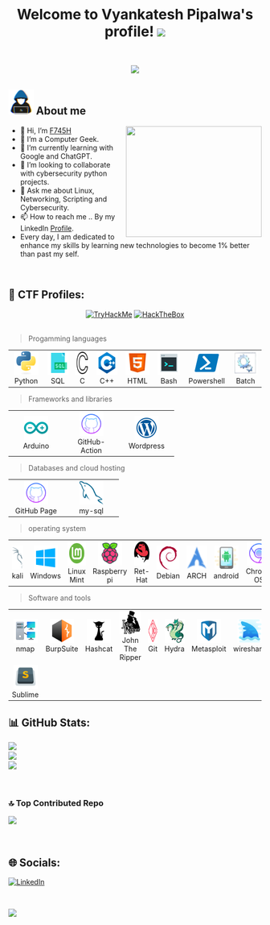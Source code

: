 </br>
<h1 align="center"><b>Welcome to Vyankatesh Pipalwa's profile! </b><img src="https://media.giphy.com/media/d91mOUkiBnKjgMhjBp/giphy.gif" width="35"></h1>
</br>

<p align="center">
  <a href="https://github.com/F745H/"><img src="https://readme-typing-svg.herokuapp.com?lines=I+am+Vyankatesh+Pipalwa,;Linux+Enthusiast,;Cyber+Security+Student,;CTF+Player,;System+Admin,;Active+Learner/Researcher..<3"></a></p>
 
## <picture><img src = "https://github.com/F745H/F745H/blob/main/Assets/about_me.gif" width = 50px></picture> **About me**
<picture> <img align="right" src="https://media.giphy.com/media/077i6AULCXc0FKTj9s/giphy.gif" width=270 height=220></picture>

- 👋 Hi, I’m [F745H](https://github.com/F745H/)
- 👀 I’m a Computer Geek.
- 🌱 I’m currently learning with Google and ChatGPT.
- 💞️ I’m looking to collaborate with cybersecurity python projects.
- 💬 Ask me about Linux, Networking, Scripting and Cybersecurity.
- 📫 How to reach me .. By my LinkedIn [Profile](https://www.linkedin.com/in/vyankatesh-pipalwa).
- Every day, I am dedicated to enhance my skills by learning new technologies to become 1% better than past my self.
</br>

## :triangular_flag_on_post: CTF Profiles:
<div align="center">
 <a href="https://tryhackme.com/p/Venky1"><img src="https://tryhackme-badges.s3.amazonaws.com/Venky1.png" alt="TryHackMe" width=250 height=65></a>
 <a href="https://app.hackthebox.com/profile/1020805"><img src="https://www.hackthebox.com/badge/image/1020805" alt="HackTheBox" width=250 height=65></a>
</div>

</br>

> Progamming languages

<table>
  <tr>
    <td align="center" width="96">
      <a href="#">
        <img src="./Assets/python-original.svg" width="48" height="48" alt="Python" />
      </a>
      <br>Python
    </td>
    <td align="center" width="96">
      <a href="#">
        <img src="./Assets/sql.png" width="48" height="48" alt="Sql" />
      </a>
      <br>SQL
    </td>
    <td align="center" width="96">
      <a href="#">
        <img src="./Assets/c.png" width="48" height="48" alt="c" />
      </a>
      <br>C
    </td>
    <td align="center" width="96">
      <a href="#">
        <img src="/Assets/c++.png" width="48" height="48" alt="CPP" />
      </a>
      <br>C++
     <td align="center" width="96">
      <a href="#">
        <img src="./Assets/html.png" width="48" height="48" alt="HTML" />
      </a>
      <br>HTML
    </td>
    <td align="center" width="96">
      <a href="#">
        <img src="./Assets/bash.png" width="48" height="48" alt="#" />
      </a>
      <br>Bash
    </td>
    <td align="center" width="96">
      <a href="#">
        <img src="./Assets/power.png" width="48" height="48" alt="Poweshell" />
      </a>
      <br>Powershell
    </td>
    <td align="center" width="96">
      <a href="#">
        <img src="./Assets/Batch.png" width="48" height="48" alt="Batch" />
      </a>
      <br>Batch
    </td>
    </tr>
</table>

> Frameworks and libraries

<table>
  <tr>
    <td align="center" width="96">
      <a href="#">
        <img src="./Assets/ardoino.png" width="48" height="48" alt="Arduino" />
      </a>
      <br>Arduino
    </td>
    <td align="center" width="96">
      <a href="#">
        <img src="./Assets/github.png" width="48" height="48" alt="Github" />
      </a>
      <br>GitHub-Action
    </td>
     <td align="center" width="96">
      <a href="#">
        <img src="./Assets/wordpress.png" width="48" height="48" alt="TypeScript" />
      </a>
      <br>Wordpress
    </td>
    </tr>
</table>

> Databases and cloud hosting

<table>
  <tr>
    <td align="center" width="96">
      <a href="#">
        <img src="./Assets/github.png" width="48" height="48" alt="C#" />
      </a>
      <br>GitHub Page
    </td>
    <td align="center" width="96">
      <a href="#">
        <img src="./Assets/mysql-original.svg" width="48" height="48" alt="Python" />
      </a>
      <br>my-sql
    </td>
    </tr>
</table>

> operating system

<table>
  <tr>
    <td align="center" width="96">
      <a href="#">
        <img src="./Assets/kali.png" width="48" height="48" alt="Kali" />
      </a>
      <br>kali
    </td>
    <td align="center" width="96">
      <a href="#">
        <img src="./Assets/windo.png" width="48" height="48" alt="Windows" />
      </a>
      <br>Windows
    </td>
    <td align="center" width="96">
      <a href="#">
        <img src="./Assets/Linux_Mint.png" width="48" height="48" alt="Mint" />
      </a>
      <br>Linux Mint
    </td>
    <td align="center" width="96">
      <a href="#">
        <img src="./Assets/pi.png" width="48" height="48" alt="Pi" />
      </a>
      <br>Raspberry pi
    </td>
    <td align="center" width="96">
      <a href="#">
        <img src="./Assets/redhat-original.svg" width="48" height="48" alt="Redhat" />
      </a>
      <br>Ret-Hat
    </td>
    <td align="center" width="96">
      <a href="#">
        <img src="./Assets/debian-original.svg" width="48" height="48" alt="Debian" />
      </a>
      <br>Debian
    </td>
    <td align="center" width="96">
      <a href="#">
        <img src="./Assets/arch.png" width="48" height="48" alt="Arch" />
      </a>
      <br>ARCH
    </td>
    <td align="center" width="96">
      <a href="#">
        <img src="./Assets/ando.png" width="48" height="48" alt="Android" />
      </a>
      <br>android
    </td>
    <td align="center" width="96">
      <a href="#">
        <img src="./Assets/crom.png" width="48" height="48" alt="Chrome" />
      </a>
      <br>Chrome OS
    </td>
    </tr>
</table>

> Software and tools

<table>
  <tr>
    <td align="center" width="96">
      <a href="#">
        <img src="./Assets/nmap.png" width="48" height="48" alt="Nmap" />
      </a>
      <br>nmap
    </td>
    <td align="center" width="96">
      <a href="#">
        <img src="./Assets/burp-suite.png" width="48" height="48" alt="Burp" />
      </a>
      <br>BurpSuite
    </td>
    <td align="center" width="96">
      <a href="#">
        <img src="./Assets/Hashcat.png" width="48" height="48" alt="Hashcat" />
      </a>
      <br>Hashcat
    </td>
    <td align="center" width="96">
      <a href="#">
        <img src="./Assets/John.png" width="48" height="48" alt="John" />
      </a>
      <br>John The Ripper
    </td>
    <td align="center" width="96">
      <a href="#">
        <img src="./Assets/git.png" width="48" height="48" alt="Git" />
      </a>
      <br>Git
    </td>
     <td align="center" width="96">
      <a href="#">
        <img src="./Assets/THC-Hydra.png" width="48" height="48" alt="Hydra" />
      </a>
      <br>Hydra
    </td>
   <td align="center" width="96">
      <a href="#">
        <img src="./Assets/metasploit_rapid7_image-removebg-preview.png" width="48" height="48" alt="Metasploit" />
      </a>
      <br>Metasploit
    </td>
    <td align="center" width="96">
      <a href="#">
        <img src="/Assets/shark.png" width="48" height="48" alt="shark" />
      </a>
      <br>wireshark
    </td>
    <td align="center" width="96">
      <a href="#">
        <img src="./Assets/GHIDRA.png" width="48" height="48" alt="Ghidra" />
      </a>
      <br>Ghidra
    </td>
    <td align="center" width="96">
      <a href="#">
        <img src="./Assets/vs.png" width="48" height="48" alt="Vs" />
      </a>
      <br>Visual Studio
    </td>
     <tr>
    <td align="center" width="96">
      <a href="#">
        <img src="./Assets/sublime.png" width="48" height="48" alt="TypeScript" />
      </a>
      <br>Sublime
    </td>
    </tr>
</table>

## 📊 GitHub Stats:
![](https://github-readme-stats.vercel.app/api?username=F745H&theme=tokyonight&hide_border=false&include_all_commits=true&count_private=true)<br/>
![](https://github-readme-streak-stats.herokuapp.com/?user=F745H&theme=tokyonight&hide_border=false)<br/>
![](https://github-readme-stats.vercel.app/api/top-langs/?username=F745H&theme=tokyonight&hide_border=false&include_all_commits=true&count_private=true&layout=compact)

</br>

### 🔝 Top Contributed Repo
![](https://github-contributor-stats.vercel.app/api?username=F745H&limit=5&theme=tokyonight&combine_all_yearly_contributions=true)

</br>

## 🌐 Socials:
[![LinkedIn](https://img.shields.io/badge/LinkedIn-%230077B5.svg?logo=linkedin&logoColor=white)](https://www.linkedin.com/in/vyankatesh-pipalwa) 

</br>

![](https://komarev.com/ghpvc/?username=F745H&color=orange)
